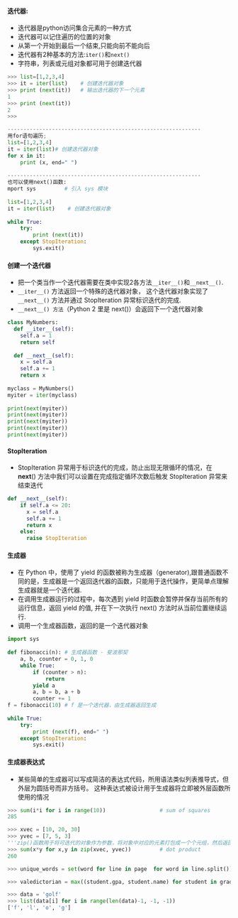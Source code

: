 #### 迭代器:

- 迭代器是python访问集合元素的一种方式
- 迭代器可以记住遍历的位置的对象
- 从第一个开始到最后一个结束,只能向前不能向后
- 迭代器有2种基本的方法:`iter()`和`next()`
- 字符串，列表或元组对象都可用于创建迭代器

```python
>>> list=[1,2,3,4]
>>> it = iter(list)    # 创建迭代器对象
>>> print (next(it))   # 输出迭代器的下一个元素
1
>>> print (next(it))
2
>>> 

-------------------------------------------------------------
用for语句遍历;
list=[1,2,3,4]
it = iter(list)# 创建迭代器对象
for x in it:
    print (x, end=" ")
 
-------------------------------------------------------------
也可以使用next()函数:
mport sys         # 引入 sys 模块
 
list=[1,2,3,4]
it = iter(list)    # 创建迭代器对象
 
while True:
    try:
        print (next(it))
    except StopIteration:
        sys.exit()

```

#### 创建一个迭代器

- 把一个类当作一个迭代器需要在类中实现2各方法`__iter__()`和`__next__()`.
- `__iter__()` 方法返回一个特殊的迭代器对象， 这个迭代器对象实现了 `__next__()` 方法并通过 StopIteration 异常标识迭代的完成.
- `__next__() 方法`（Python 2 里是 next()）会返回下一个迭代器对象

```python
class MyNumbers:
  def __iter__(self):
    self.a = 1
    return self
 
  def __next__(self):
    x = self.a
    self.a += 1
    return x
 
myclass = MyNumbers()
myiter = iter(myclass)
 
print(next(myiter))
print(next(myiter))
print(next(myiter))
print(next(myiter))
print(next(myiter))

```

#### StopIteration

- StopIteration 异常用于标识迭代的完成，防止出现无限循环的情况，在 __next__() 方法中我们可以设置在完成指定循环次数后触发 StopIteration 异常来结束迭代

```````python
def __next__(self):
    if self.a <= 20:
      x = self.a
      self.a += 1
      return x
    else:
      raise StopIteration
```````

#### 生成器

- 在 Python 中，使用了 yield 的函数被称为生成器（generator),跟普通函数不同的是，生成器是一个返回迭代器的函数，只能用于迭代操作，更简单点理解生成器就是一个迭代器.
- 在调用生成器运行的过程中，每次遇到 yield 时函数会暂停并保存当前所有的运行信息，返回 yield 的值, 并在下一次执行 next() 方法时从当前位置继续运行.
- 调用一个生成器函数，返回的是一个迭代器对象

```python
import sys
 
def fibonacci(n): # 生成器函数 - 斐波那契
    a, b, counter = 0, 1, 0
    while True:
        if (counter > n): 
            return
        yield a
        a, b = b, a + b
        counter += 1
f = fibonacci(10) # f 是一个迭代器，由生成器返回生成
 
while True:
    try:
        print (next(f), end=" ")
    except StopIteration:
        sys.exit()
```

#### 生成器表达式

- 某些简单的生成器可以写成简洁的表达式代码，所用语法类似列表推导式，但外层为圆括号而非方括号。 这种表达式被设计用于生成器将立即被外层函数所使用的情况

```python
>>> sum(i*i for i in range(10))                 # sum of squares
285

>>> xvec = [10, 20, 30]
>>> yvec = [7, 5, 3]
'''zip()函数用于将可迭代的对象作为参数，将对象中对应的元素打包成一个个元组，然后返回由这些元组组成的对象'''
>>> sum(x*y for x,y in zip(xvec, yvec))         # dot product
260

>>> unique_words = set(word for line in page  for word in line.split())

>>> valedictorian = max((student.gpa, student.name) for student in graduates)

>>> data = 'golf'
>>> list(data[i] for i in range(len(data)-1, -1, -1))
['f', 'l', 'o', 'g']
```

